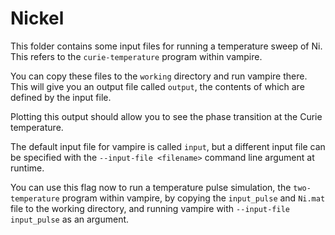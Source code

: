 # Nickel

This folder contains some input files for running a temperature sweep of Ni. This refers to the `curie-temperature` program within vampire. 

You can copy these files to the `working` directory and run vampire there. This will give you an output file called `output`, the contents of which are defined by the input file. 

Plotting this output should allow you to see the phase transition at the Curie temperature.

The default input file for vampire is called `input`, but a different input file can be specified with the `--input-file <filename>` command line argument at runtime. 

You can use this flag now to run a temperature pulse simulation, the `two-temperature` program within vampire, by copying the `input_pulse` and `Ni.mat` file to the working directory, and running vampire with `--input-file input_pulse` as an argument. 
